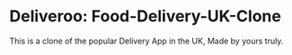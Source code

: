 # Deliveroo: Food-Delivery-UK-Clone
This is a clone of the popular Delivery App in the UK, Made by yours truly.
